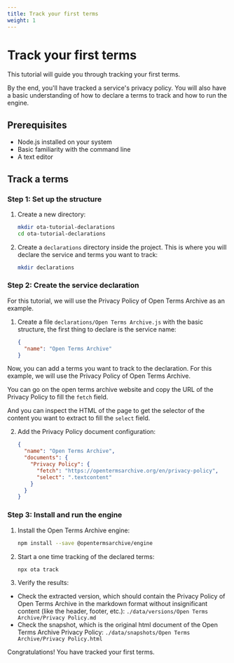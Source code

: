 ```yaml
---
title: Track your first terms
weight: 1
---
```


# Track your first terms

This tutorial will guide you through tracking your first terms.

By the end, you'll have tracked a service's privacy policy. You will also have a basic understanding of how to declare a terms to track and how to run the engine.

## Prerequisites

- Node.js installed on your system
- Basic familiarity with the command line
- A text editor

## Track a terms

### Step 1: Set up the structure

1. Create a new directory:
    ```bash
    mkdir ota-tutorial-declarations
    cd ota-tutorial-declarations
    ```

2. Create a `declarations` directory inside the project. This is where you will declare the service and terms you want to track:
    ```bash
    mkdir declarations
    ```

### Step 2: Create the service declaration

For this tutorial, we will use the Privacy Policy of Open Terms Archive as an example.

1. Create a file `declarations/Open Terms Archive.js` with the basic structure, the first thing to declare is the service name:
    ```json
    {
      "name": "Open Terms Archive"
    }
    ```

Now, you can add a terms you want to track to the declaration. For this example, we will use the Privacy Policy of Open Terms Archive.

You can go on the open terms archive website and copy the URL of the Privacy Policy to fill the `fetch` field.

And you can inspect the HTML of the page to get the selector of the content you want to extract to fill the `select` field.

2. Add the Privacy Policy document configuration:
    ```json
    {
      "name": "Open Terms Archive",
      "documents": {
        "Privacy Policy": {
          "fetch": "https://opentermsarchive.org/en/privacy-policy",
          "select": ".textcontent"
        }
      }
    }
    ```

### Step 3: Install and run the engine

1. Install the Open Terms Archive engine:
    ```bash
    npm install --save @opentermsarchive/engine
    ```

2. Start a one time tracking of the declared terms:
    ```bash
    npx ota track
    ```

3. Verify the results:
  - Check the extracted version, which should contain the Privacy Policy of Open Terms Archive in the markdown format without insignificant content (like the header, footer, etc.): `./data/versions/Open Terms Archive/Privacy Policy.md`
  - Check the snapshot, which is the original html document of the Open Terms Archive Privacy Policy: `./data/snapshots/Open Terms Archive/Privacy Policy.html`

Congratulations! You have tracked your first terms.
